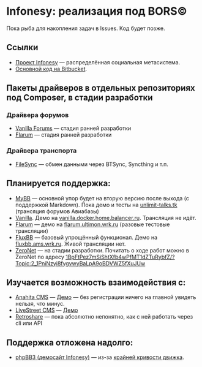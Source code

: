 # Infonesy: реализация под BORS©

Пока рыба для накопления задач в Issues. Код будет позже.

## Ссылки

* [Проект Infonesy](https://github.com/Balancer/infonesy) — распределённая социальная метасистема.
* [Основной код на Bitbucket](https://bitbucket.org/Balancer/infonesy-bors).

## Пакеты драйверов в отдельных репозиториях под Composer, в стадии разработки

### Драйвера форумов

- [Vanilla Forums](https://github.com/Balancer/infonesy-driver-vanilla) — стадия ранней разработки
- [Flarum](https://github.com/Balancer/infonesy-driver-flarum) — стадия ранней разработки

### Драйвера транспорта

- [FileSync](https://github.com/Balancer/infonesy-transport-filesync) — обмен данными через BTSync, Syncthing и т.п.

## Планируется поддержка:

* [MyBB](https://www.mybb.com/) — основной упор будет на вторую версию после выхода (с поддержкой Markdown). Пока демо и тесты на [unlimit-talks.tk](http://www.unlimit-talks.tk/) (трансяция форумов Авиабазы)
* [Vanilla](https://vanillaforums.org/). Демо на [vanilla.docker.home.balancer.ru](http://vanilla.docker.home.balancer.ru/). Трансляция не идёт.
* [Flarum](http://flarum.org/) — демо на [flarum.ultimon.wrk.ru](http://flarum.ultimon.wrk.ru/) (разовые тестовые трансляции)
* [FluxBB](http://fluxbb.org/) — базовый упрощённый функционал. Демо на [fluxbb.ams.wrk.ru](http://fluxbb.ams.wrk.ru/). Живой трансляции нет.
* [ZeroNet](http://zeronet.io) — на стадии разработки. Почитать о ходе работ можно в ZeroNet по адресу [1BpFtPez7mSiShtXfb4wPfMT1dZTuRybfZ/?Topic:2_1PniNzyi8fygvwyBaLpA9oBDVWZ5fXuJUw](https://proxy1.zn.kindlyfire.me/1BpFtPez7mSiShtXfb4wPfMT1dZTuRybfZ/?Topic:2_1PniNzyi8fygvwyBaLpA9oBDVWZ5fXuJUw)

## Изучается возможность взаимодействия с:

* [Anahita CMS](https://www.getanahita.com/) — [Демо](http://anahita.works.home.balancer.ru/) — без регистрации ничего на главной увидеть нельзя, что минус.
* [LiveStreet CMS](http://livestreetcms.ru/) —  [Демо](http://ls.balancer.ru/)
* [Retroshare](http://retroshare.sourceforge.net/) — пока абсолютно непонятно, как с ней работать через cli или API

## Поддержка отложена надолго:

- [phpBB3 (демосайт Infonesy)](http://phpbb3.infonesy.tk/) — из-за [крайней кривости движка](http://phpbb3.infonesy.tk/viewtopic.php?f=2&t=2).
